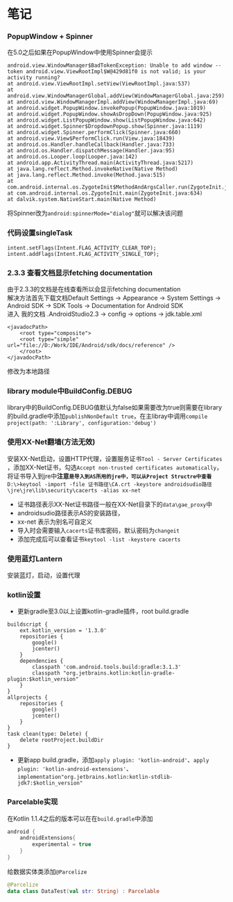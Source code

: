 # 笔记
### PopupWindow + Spinner
在5.0之后如果在PopupWindow中使用Spinner会提示
```
android.view.WindowManager$BadTokenException: Unable to add window -- token android.view.ViewRootImpl$W@429d81f0 is not valid; is your activity running?
at android.view.ViewRootImpl.setView(ViewRootImpl.java:537)
at android.view.WindowManagerGlobal.addView(WindowManagerGlobal.java:259)
at android.view.WindowManagerImpl.addView(WindowManagerImpl.java:69)
at android.widget.PopupWindow.invokePopup(PopupWindow.java:1019)
at android.widget.PopupWindow.showAsDropDown(PopupWindow.java:925)
at android.widget.ListPopupWindow.show(ListPopupWindow.java:642)
at android.widget.Spinner$DropdownPopup.show(Spinner.java:1119)
at android.widget.Spinner.performClick(Spinner.java:660)
at android.view.View$PerformClick.run(View.java:18439)
at android.os.Handler.handleCallback(Handler.java:733)
at android.os.Handler.dispatchMessage(Handler.java:95)
at android.os.Looper.loop(Looper.java:142)
at android.app.ActivityThread.main(ActivityThread.java:5217)
at java.lang.reflect.Method.invokeNative(Native Method)
at java.lang.reflect.Method.invoke(Method.java:515)
at com.android.internal.os.ZygoteInit$MethodAndArgsCaller.run(ZygoteInit.java:818)
at com.android.internal.os.ZygoteInit.main(ZygoteInit.java:634)
at dalvik.system.NativeStart.main(Native Method)
```
将Spinner改为`android:spinnerMode="dialog"`就可以解决该问题

### 代码设置singleTask 
```
intent.setFlags(Intent.FLAG_ACTIVITY_CLEAR_TOP);
intent.addFlags(Intent.FLAG_ACTIVITY_SINGLE_TOP);
```
### 2.3.3 查看文档显示fetching documentation
由于2.3.3的文档是在线查看所以会显示fetching documentation  
解决方法首先下载文档Default Settings → Appearance → System Settings → Android SDK → SDK Tools → Documentation for Android SDK  
进入 我的文档 .AndroidStudio2.3 → config → options → jdk.table.xml
```
<javadocPath>
    <root type="composite">
    <root type="simple" url="file://D:/Work/IDE/Android/sdk/docs/reference" />
    </root>
</javadocPath>
```
修改为本地路径

### library module中BuildConfig.DEBUG
library中的BuildConfig.DEBUG值默认为false如果需要改为true则需要在library的build.gradle中添加`publishNonDefault true`，在主libray中调用`compile project(path: ':Library', configuration:'debug')`

### 使用XX-Net翻墙(方法无效)
安装XX-Net启动，设置HTTP代理，设置服务证书`Tool - Server Certificates `，添加XX-Net证书，勾选`Accept non-trusted certificates automatically`，将证书导入到jre中**注意`是导入到AS所用的jre中，可以从Project Structre中查看`**  
`D:\>keytool -import -file 证书路径\CA.crt -keystore androidsudio路径\jre\jre\lib\security\cacerts -alias xx-net`
* 证书路径表示XX-Net证书路径一般在XX-Net目录下的`data\gae_proxy`中
* androidsudio路径表示AS的安装路径，
* xx-net 表示为别名可自定义
* 导入时会需要输入`cacerts`证书库密码，默认密码为`changeit`
* 添加完成后可以查看证书`keytool -list -keystore cacerts`
### 使用蓝灯Lantern
安装蓝灯，启动，设置代理
### kotlin设置
* 更新gradle至3.0以上设置kotlin-gradle插件，root build.gradle
```
buildscript {
    ext.kotlin_version = '1.3.0'
    repositories {
        google()
        jcenter()
    }
    dependencies {
        classpath 'com.android.tools.build:gradle:3.1.3'
        classpath "org.jetbrains.kotlin:kotlin-gradle-plugin:$kotlin_version"
    }
}
allprojects {
    repositories {
        google()
        jcenter()
    }
}
task clean(type: Delete) {
    delete rootProject.buildDir
}
```
* 更新app build.gradle，添加`apply plugin: 'kotlin-android'`、`apply plugin: 'kotlin-android-extensions'`、`implementation"org.jetbrains.kotlin:kotlin-stdlib-jdk7:$kotlin_version"`

### Parcelable实现
在Kotlin 1.1.4之后的版本可以在在`build.gradle`中添加
```kotlin
android {
    androidExtensions{
        experimental = true
    }
}
```
给数据实体类添加`@Parcelize`
```kotlin
@Parcelize
data class DataTest(val str: String) : Parcelable
```
